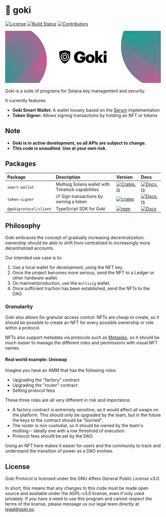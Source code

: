 # 🔑 goki

[![License](https://img.shields.io/badge/license-AGPL%203.0-blue)](https://github.com/GokiProtocol/goki/blob/master/LICENSE)
[![Build Status](https://img.shields.io/github/workflow/status/GokiProtocol/goki/E2E/master)](https://github.com/GokiProtocol/goki/actions/workflows/programs-e2e.yml?query=branch%3Amaster)
[![Contributors](https://img.shields.io/github/contributors/GokiProtocol/goki)](https://github.com/GokiProtocol/goki/graphs/contributors)

![Banner](/images/banner.jpeg)

Goki is a suite of programs for Solana key management and security.

It currently features:

- **Goki Smart Wallet:** A wallet loosely based on the [Serum](https://anchor.projectserum.com/build/3) implementation
- **Token Signer:** Allows signing transactions by holding an NFT or tokens

## Note

- **Goki is in active development, so all APIs are subject to change.**
- **This code is unaudited. Use at your own risk.**

## Packages

| Package                | Description                                       | Version                                                                                                             | Docs                                                                                    |
| :--------------------- | :------------------------------------------------ | :------------------------------------------------------------------------------------------------------------------ | :-------------------------------------------------------------------------------------- |
| `smart-wallet`         | Multisig Solana wallet with Timelock capabilities | [![Crates.io](https://img.shields.io/crates/v/smart-wallet)](https://crates.io/crates/smart-wallet)                 | [![Docs.rs](https://docs.rs/smart-wallet/badge.svg)](https://docs.rs/smart-wallet)      |
| `token-signer`         | //! Sign transactions by owning a token           | [![crates](https://img.shields.io/crates/v/token-signer)](https://crates.io/crates/token-signer)                    | [![Docs.rs](https://docs.rs/token-signer/badge.svg)](https://docs.rs/token-signer)      |
| `@gokiprotocol/client` | TypeScript SDK for Goki                           | [![npm](https://img.shields.io/npm/v/@gokiprotocol/client.svg)](https://www.npmjs.com/package/@gokiprotocol/client) | [![Docs](https://img.shields.io/badge/docs-typedoc-blue)](https://docs.goki.so/client/) |

## Philosophy

Goki embraces the concept of gradually increasing decentralization: ownership should be able to shift from centralized to increasingly more decentralized accounts.

Our intended use case is to:

1. Use a local wallet for development, using the NFT key.
2. Once the project becomes more serious, send the NFT to a Ledger or other hardware wallet.
3. On mainnet/production, use the `multisig` wallet.
4. Once sufficient traction has been established, send the NFTs to the DAO.

### Granularity

Goki also allows for granular access control: NFTs are cheap to create, so it should be possible to create an NFT for every possible ownership or role within a protocol.

NFTs also support metadata via protocols such as [Metaplex](https://www.notion.so/Metaplex-Developer-Guide-afefbc19841744c28587ab948a08cfac), so it should be much easier to manage the different roles and permissions with visual NFT names.

#### Real world example: Uniswap

Imagine you have an AMM that has the following roles:

- Upgrading the "factory" contract
- Upgrading the "router" contract
- Setting protocol fees

These three roles are all very different in risk and importance.

- A factory contract is extremely sensitive, as it would affect all swaps on the platform. This should only be upgraded by the team, but in the future the keys to the contract should be "burned".
- The router is non custodial, so it should be owned by the team's multisig-- ideally one with a low threshold of execution.
- Protocol fees should be set by the DAO.

Using an NFT here makes it easier for users and the community to track and understand the transition of power as a DAO evolves.

## License

Goki Protocol is licensed under the GNU Affero General Public License v3.0.

In short, this means that any changes to this code must be made open source and available under the AGPL-v3.0 license, even if only used privately. If you have a need to use this program and cannot respect the terms of the license, please message us our legal team directly at [legal@goki.so](mailto:legal@goki.so).
